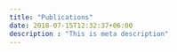 ```yaml
---
title: "Publications"
date: 2018-07-15T12:32:37+06:00
description : "This is meta description"
---
```


